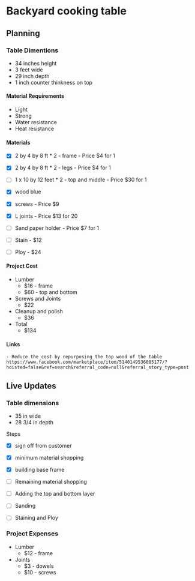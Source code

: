# Backyard cooking table

## Planning 
### Table Dimentions
- 34 inches height
- 3 feet wide
- 29 inch depth
- 1 inch counter thinkness on top

#### Material Requirements
- Light
- Strong
- Water resistance
- Heat resistance

#### Materials

- [x] 2 by 4 by 8 ft * 2 - frame - Price $4 for 1
- [x] 2 by 4 by 8 ft * 2 - legs - Price $4 for 1
- [ ] 1 x 10 by 12 feet * 2 - top and middle - Price $30 for 1
- [x] wood blue
- [x] screws - Price $9
- [x] L joints - Price $13 for 20
- [ ] Sand paper holder - Price $7 for 1
- [ ] Stain - $12
- [ ] Ploy - $24


#### Project Cost 
- Lumber 
    - $16 - frame
    - $60 - top and bottom
- Screws and Joints
    - $22
- Cleanup and polish
    - $36
- Total
    - $134


#### Links
    - Reduce the cost by repurposing the top wood of the table
    https://www.facebook.com/marketplace/item/5140149536085177/?hoisted=false&ref=search&referral_code=null&referral_story_type=post


## Live Updates

### Table dimensions
- 35 in wide
- 28 3/4 in depth

Steps
- [x] sign off from customer
- [x] minimum material shopping
- [x] building base frame
- [ ] Remaining material shopping
- [ ] Adding the top and bottom layer
- [ ] Sanding
- [ ] Staining and Ploy


### Project Expenses
- Lumber
    - $12 - frame
- Joints
    - $3 - dowels
    - $10 - screws


